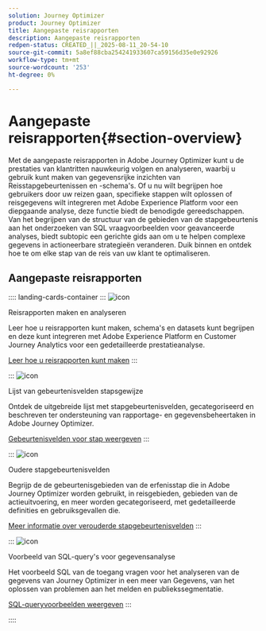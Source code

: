 ```yaml
---
solution: Journey Optimizer
product: Journey Optimizer
title: Aangepaste reisrapporten
description: Aangepaste reisrapporten
redpen-status: CREATED_||_2025-08-11_20-54-10
source-git-commit: 5a8ef88cba254241933607ca59156d35e0e92926
workflow-type: tm+mt
source-wordcount: '253'
ht-degree: 0%

---
```



# Aangepaste reisrapporten{#section-overview}

Met de aangepaste reisrapporten in Adobe Journey Optimizer kunt u de prestaties van klantritten nauwkeurig volgen en analyseren, waarbij u gebruik kunt maken van gegevensrijke inzichten van Reisstapgebeurtenissen en -schema&#39;s. Of u nu wilt begrijpen hoe gebruikers door uw reizen gaan, specifieke stappen wilt oplossen of reisgegevens wilt integreren met Adobe Experience Platform voor een diepgaande analyse, deze functie biedt de benodigde gereedschappen. Van het begrijpen van de structuur van de gebieden van de stapgebeurtenis aan het onderzoeken van SQL vraagvoorbeelden voor geavanceerde analyses, biedt subtopic een gerichte gids aan om u te helpen complexe gegevens in actioneerbare strategieën veranderen. Duik binnen en ontdek hoe te om elke stap van de reis van uw klant te optimaliseren.

## Aangepaste reisrapporten

:::: landing-cards-container
:::
![icon](https://cdn.experienceleague.adobe.com/icons/chart-line.svg)

Reisrapporten maken en analyseren

Leer hoe u reisrapporten kunt maken, schema&#39;s en datasets kunt begrijpen en deze kunt integreren met Adobe Experience Platform en Customer Journey Analytics voor een gedetailleerde prestatieanalyse.

[Leer hoe u reisrapporten kunt maken](../using/reports/sharing-overview.md)
:::

:::
![icon](https://cdn.experienceleague.adobe.com/icons/list-check.svg)

Lijst van gebeurtenisvelden stapsgewijze

Ontdek de uitgebreide lijst met stapgebeurtenisvelden, gecategoriseerd en beschreven ter ondersteuning van rapportage- en gegevensbeheertaken in Adobe Journey Optimizer.

[Gebeurtenisvelden voor stap weergeven](../using/reports/sharing-field-list.md)
:::

:::
![icon](https://cdn.experienceleague.adobe.com/icons/book.svg)

Oudere stapgebeurtenisvelden

Begrijp de de gebeurtenisgebieden van de erfenisstap die in Adobe Journey Optimizer worden gebruikt, in reisgebieden, gebieden van de actieuitvoering, en meer worden gecategoriseerd, met gedetailleerde definities en gebruiksgevallen die.

[Meer informatie over verouderde stapgebeurtenisvelden](legacy-step-event-fields-landing-page.md)
:::

:::
![icon](https://cdn.experienceleague.adobe.com/icons/code-branch.svg)

Voorbeeld van SQL-query&#39;s voor gegevensanalyse

Het voorbeeld SQL van de toegang vragen voor het analyseren van de gegevens van Journey Optimizer in een meer van Gegevens, van het oplossen van problemen aan het melden en publiekssegmentatie.

[SQL-queryvoorbeelden weergeven](../using/reports/query-examples.md)
:::

::::
